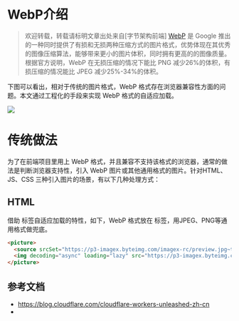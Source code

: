 # WebP介绍

> 欢迎转载，转载请标明文章出处来自[字节架构前端] [WebP](https://link.juejin.cn?target=https%3A%2F%2Fdevelopers.google.com%2Fspeed%2Fwebp "https://developers.google.com/speed/webp") 是 Google 推出的一种同时提供了有损和无损两种压缩方式的图片格式，优势体现在其优秀的图像压缩算法，能够带来更小的图片体积，同时拥有更高的的图像质量。根据官方说明，WebP 在无损压缩的情况下能比 PNG 减少26%的体积，有损压缩的情况能比 JPEG 减少25%-34%的体积。

下图可以看出，相对于传统的图片格式，WebP 格式存在浏览器兼容性方面的问题。本文通过工程化的手段来实现 WebP 格式的自适应加载。

![](https://p3-juejin.byteimg.com/tos-cn-i-k3u1fbpfcp/057db265fd2342c9814abbf6fe0eaea9~tplv-k3u1fbpfcp-zoom-in-crop-mark:1512:0:0:0.awebp)
# 传统做法

为了在前端项目里用上 WebP 格式，并且兼容不支持该格式的浏览器，通常的做法是判断浏览器支持性，引入 WebP 图片或其他通用格式的图片。针对HTML、JS、CSS 三种引入图片的场景，有以下几种处理方式：

## HTML

借助 标签自适应加载的特性，如下，WebP 格式放在 标签，用JPEG、PNG等通用格式做兜底。

```html
<picture>
  <source srcSet="https://p3-imagex.byteimg.com/imagex-rc/preview.jpg~tplv-19tz3ytenx-147.webp" type="image/webp" />
  <img decoding="async" loading="lazy" src="https://p3-imagex.byteimg.com/imagex-rc/preview.jpg~tplv-19tz3ytenx-147.jpeg" />
</picture>

```

## 参考文档
- https://blog.cloudflare.com/cloudflare-workers-unleashed-zh-cn
- 